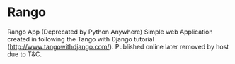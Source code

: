 # Rango
Rango App (Deprecated by Python Anywhere)
Simple web Application created in following the Tango with Django tutorial (http://www.tangowithdjango.com/). Published online later removed by host due to T&C.
